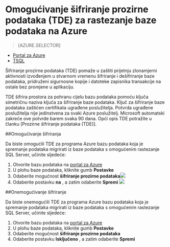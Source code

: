 <properties
   pageTitle="Omogućivanje šifriranje prozirne podataka (TDE) za SQL Server rastezanje bazu podataka na Azure | Microsoft Azure"
   description="Omogućivanje šifriranje prozirne podataka (TDE) za SQL Server rastezanje bazu podataka na Azure"
   services="sql-server-stretch-database"
   documentationCenter=""
   authors="douglaslMS"
   manager="barbkess"
   editor=""/>

<tags
   ms.service="sql-server-stretch-database"
   ms.workload="data-management"
   ms.tgt_pltfrm="na"
   ms.devlang="na"
   ms.topic="article"
   ms.date="06/14/2016"
   ms.author="douglaslMS"/>

# <a name="enable-transparent-data-encryption-tde-for-stretch-database-on-azure"></a>Omogućivanje šifriranje prozirne podataka (TDE) za rastezanje baze podataka na Azure
> [AZURE.SELECTOR]
- [Portal za Azure](sql-server-stretch-database-encryption-tde.md)
- [TSQL](sql-server-stretch-database-tde-tsql.md)

Šifriranje prozirne podataka (TDE) pomaže u zaštiti prijetnju zlonamjerni aktivnosti izvođenjem u stvarnom vremenu šifriranje i dešifriranje baze podataka, pridruženi sigurnosne kopije i datoteke zapisnika transakcije na ostale bez promjene u aplikaciju.

TDE šifrira prostora za pohranu cijelu bazu podataka pomoću ključa simetričnu naziva ključa za šifriranje baze podataka. Ključ za šifriranje baze podataka zaštićen certifikata ugrađene poslužitelja. Potvrda ugrađene poslužitelja nije jedinstvena za svaki Azure poslužitelj. Microsoft automatski zakreće ove potvrde barem svaka 90 dana. Opći opis TDE potražite u članku [Prozirne šifriranje podataka (TDE)].

##<a name="enabling-encryption"></a>Omogućivanje šifriranja

Da biste omogućili TDE za programa Azure bazu podataka koja je spremanje podataka migrirati iz baze podataka s omogućenim rastezanje SQL Server, učinite sljedeće:

1. Otvorite bazu podataka na [portal za Azure](https://portal.azure.com)
2. U plohu baze podataka, kliknite gumb **Postavke**
3. Odaberite mogućnost **šifriranje prozirne podataka**![][1]
4. Odaberite postavku **na** , a zatim odaberite **Spremi**
![][2]


##<a name="disabling-encryption"></a>Onemogućivanje šifriranje

Da biste onemogućili TDE za programa Azure bazu podataka koja je spremanje podataka migrirati iz baze podataka s omogućenim rastezanje SQL Server, učinite sljedeće:

1. Otvorite bazu podataka na [portal za Azure](https://portal.azure.com)
2. U plohu baze podataka, kliknite gumb **Postavke**
3. Odaberite mogućnost **šifriranje prozirne podataka**
4. Odaberite postavku **Isključeno** , a zatim odaberite **Spremi**




<!--Anchors-->
[Šifriranje prozirne podataka (TDE)]: https://msdn.microsoft.com/library/bb934049.aspx


<!--Image references-->
[1]: ./media/sql-server-stretch-database-encryption-tde/stretchtde1.png
[2]: ./media/sql-server-stretch-database-encryption-tde/stretchtde2.png


<!--Link references-->
